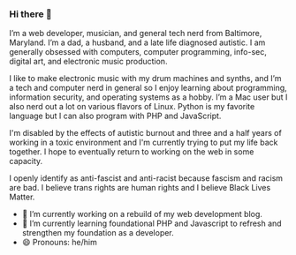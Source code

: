 ### Hi there 👋

I’m a web developer, musician, and general tech nerd from Baltimore, Maryland. I’m a dad, a husband, and a late life diagnosed autistic. I am generally obsessed with computers, computer programming, info-sec, digital art, and electronic music production.

I like to make electronic music with my drum machines and synths, and I’m a tech and computer nerd in general so I enjoy learning about programming, information security, and operating systems as a hobby. I’m a Mac user but I also nerd out a lot on various flavors of Linux. Python is my favorite language but I can also program with PHP and JavaScript.

I'm disabled by the effects of autistic burnout and three and a half years of working in a toxic environment and I'm currently trying to put my life back together. I hope to eventually return to working on the web in some capacity.

I openly identify as anti-fascist and anti-racist because fascism and racism are bad. I believe trans rights are human rights and I believe Black Lives Matter.

- 🔭 I’m currently working on a rebuild of my web development blog. 
- 🌱 I’m currently learning foundational PHP and Javascript to refresh and strengthen my foundation as a developer.
- 😄 Pronouns: he/him

<!--
**smutek/smutek** is a ✨ _special_ ✨ repository because its `README.md` (this file) appears on your GitHub profile.

Here are some ideas to get you started:

- 🔭 I’m currently working on ...
- 🌱 I’m currently learning ...
- 👯 I’m looking to collaborate on ...
- 🤔 I’m looking for help with ...
- 💬 Ask me about ...
- 📫 How to reach me: ...
- 😄 Pronouns: ...
- ⚡ Fun fact: ...
-->
